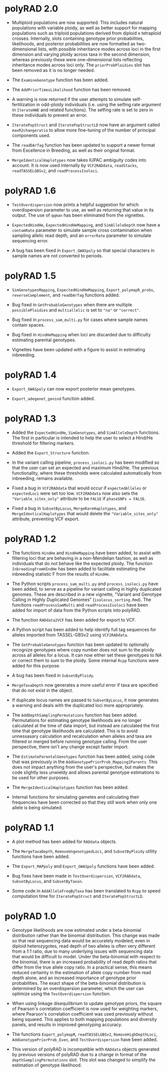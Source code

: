 # polyRAD 2.0

* Multiploid populations are now supported. This includes natural populations with
variable ploidy, as well as better support for mapping populations such as
triploid populations derived from diploid x tetraploid crosses. Internally,
slots containing genotype prior probabilities, likelihoods, and posterior
probabilities are now formatted as two-dimensional lists, with possible
inheritance modes across loci in the first dimension and varying ploidy across
taxa in the second dimension, whereas previously these were one-dimensional
lists reflecting inheritance modes across loci only. The `priorProbPloidies` slot
has been removed as it is no longer needed.

* The `ExamineGenotype` function has been added.

* The `AddPriorTimesLikelihood` function has been removed.

* A warning is now returned if the user attempts to simulate self-fertilization
in odd-ploidy individuals (i.e. using the selfing.rate argument in
`IterateHWE` and related functions). The selfing rate is set to zero in these
individuals to prevent an error.

* `IteratePopStruct` and `IteratePopStructLD` now have an argument called
`maxR2changeratio` to allow more fine-tuning of the number of principal components
used.

* The `readDArTag` function has been updated to support a newer format from
Excellence in Breeding, as well as their original format.

* `MergeIdenticalHaplotypes` now takes IUPAC ambiguity codes into account. It is
now used internally by `VCF2RADdata`, `readStacks`, `readTASSELGBSv2`, and
`readProcessIsoloci`.

# polyRAD 1.6

* `TestOverdispersion` now prints a helpful suggestion for which overdispersion
parameter to use, as well as returning that value in its output.
The use of `qqman` has been eliminated from the vignettes.

* `ExpectedHindHe`, `ExpectedHindHeMapping`, and `SimAlleleDepth` now have a
`contamRate` parameter to simulate sample cross contamination when sampling
allelic read depth, and an `errorRate` parameter to simulate sequencing error.

* A bug has been fixed in `Export_GWASpoly` so that special characters in sample
names are not converted to periods.

# polyRAD 1.5

* `SimGenotypesMapping`, `ExpectedHindHeMapping`, `Export_polymapR_probs`,
`reverseComplement`, and `readDArTag` functions added.

* Bug fixed in `GetProbableGenotypes` when there are multiple `possiblePloidies`
and `multiallelic` is set to `"na"` or `"correct"`.

* Bug fixed in `process_sam_multi.py` for cases where sample names contain spaces.

* Bug fixed in `HindHeMapping` when loci are discarded due to difficulty estimating
parental genotypes.

* Vignettes have been updated with a figure to assist in estimating inbreeding.

# polyRAD 1.4

* `Export_GWASpoly` can now export posterior mean genotypes.

* `Export_adegenet_genind` function added.

# polyRAD 1.3

* Added the `ExpectedHindHe`, `SimGenotypes`, and `SimAlleleDepth` functions.
The first in particular is intended to help the user to select a Hind/He
threshold for filtering markers.

* Added the `Export_Structure` function.

* In the variant calling pipeline, `process_isoloci.py` has been modified so
that the user can set an expected and maximum Hind/He. The previous
functionality, where these thresholds were calculated automatically from
inbreeding, remains available.

* Fixed a bug in `VCF2RADdata` that would occur if `expectedAlleles` or
`expectedLoci` were set too low.  `VCF2RADdata` now also sets the
`"Variable_sites_only"` attribute to be `FALSE` if `phaseSNPs = FALSE`.

* Fixed a bug in `SubsetByLocus`, `MergeRareHaplotypes`, and
`MergeIdenticalHaplotypes` that would delete the `"Variable_sites_only"`
attribute, preventing VCF export.

# polyRAD 1.2

* The functions `HindHe` and `HindHeMapping` have been added, to assist with filtering
loci that are behaving in a non-Mendelian fashion, as well as individuals that
do not behave like the expected ploidy.  The function `InbreedingFromHIndHe` has
been added to facilitate estimating the inbreeding statistic F from the results
of `HindHe`.

* The Python scripts `process_sam_multi.py` and `process_isoloci.py` have been added,
to serve as a pipeline for variant calling in highly duplicated genomes.  These
are described in a new vignette, "Variant and Genotype Calling in Highly
Duplicated Genomes" (`isolocus_sorting.Rmd`).  The functions `readProcessSamMulti`
and `readProcessIsoloci` have been added for import of data from the Python
scripts into polyRAD.

* The function `RADdata2VCF` has been added for export to VCF.

* A Python script has been added to help identify full tag sequences for alleles
imported from TASSEL-GBSv2 using `VCF2RADdata`.

* The `GetProbableGenotypes` function has been updated to optionally recognize
genotypes where copy number does not sum to the ploidy across all alleles for a
locus.  It can now either set these genotypes to NA or correct them to sum to
the ploidy.  Some internal `Rcpp` functions were added for this purpose.

* A bug has been fixed in `SubsetByPloidy`.

* `MergeTaxaDepth` now generates a more useful error if taxa are specified that
do not exist in the object.

* If duplicate locus names are passed to `SubsetByLocus`, it now generates a
warning and deals with the duplicated loci more appropriately.

* The `AddDepthSamplingPermutations` function has been added.  Permutations for
estimating genotype likelihoods are no longer calculated at the time of data
import, but instead are calculated the first time that genotype likelihoods
are calculated.  This is to avoid unnessasary calculation and recalculation
when alleles and taxa are filtered or merged before running genotype calling.
From the user perspective, there isn't any change except faster import.

* The `EstimateParentalGenotypes` function has been added, using code that was
previously in the `AddGenotypePriorProb_Mapping2Parents`.  This does not
impact anything from the user's perspective, but makes the code slightly
less unwieldy and allows parental genotype estimations to be used for other
purposes.

* The `MergeIdenticalHaplotypes` function has been added.

* Internal functions for simulating gametes and calculating their frequencies have
been corrected so that they still work when only one allele is being simulated.

# polyRAD 1.1

* A plot method has been added for `RADdata` objects.

* The `MergeTaxaDepth`, `RemoveUngenotypedLoci`, and `SubsetByPloidy` utility
functions have been added.

* The `Export_MAPpoly` and `Export_GWASpoly` functions have been added.

* Bug fixes have been made in `TestOverdispersion`, `VCF2RADdata`,
`SubsetByLocus`, and `SubsetByTaxon`.

* Some code in `AddAlleleFreqByTaxa` has been translated to `Rcpp` to speed
computation time for `IteratePopStruct` and `IteratePopStructLD`.

# polyRAD 1.0

* Genotype likelihoods are now estimated under a beta-binomial distribution 
rather than the binomial distribution.  This change was made so that real
sequencing data would be accurately modeled; even in diploid heterozygotes,
read depth of two alleles is often very different from a 1:1 ratio, due to
many underlying issues with sequencing data that would be difficult to model.
Under the beta-binomial with respect to the binomial, there is an increased 
probability of read depth ratios that differ from the true allele copy 
ratio.  In a practical sense, this means reduced certainty in the estimation of
allele copy number from read depth alone, and an increased importance of 
genotype prior probabilities.  The exact shape of the beta-binomial 
distribution is determined by an overdispersion parameter, which the user can
optimize using the `TestOverdispersion` function.

* When using linkage disequilibrium to update genotype priors, the square of
Pearson's correlation coefficient is now used for weighting markers, where
Pearson's correlation coefficient was used previously without being squared.
This applies to both mapping populations and diversity panels, and results
in improved genotyping accuracy.

* The functions `Export_polymapR`, `readTASSELGBSv2`, `RemoveHighDepthLoci`,
`AddGenotypePriorProb_Even`, and `TestOverdispersion` have been added.

* This version of polyRAD is incompatible with `RADdata` objects generated by
previous versions of polyRAD due to a change in format of the 
`depthSamplingPermutations` slot.  This slot was changed to simplify the
estimation of genotype likelihood.
